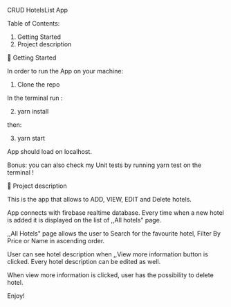 CRUD HotelsList App 

Table of Contents:

1) Getting Started
2) Project description

🚀 Getting Started

In order to run the App on your machine:

1) Clone the repo

In the terminal run :

2) yarn install

then: 

3) yarn start

App should load on localhost.

Bonus: you can also check my Unit tests by running yarn test on the terminal !


🧩 Project description

This is the app that allows to ADD, VIEW, EDIT and Delete hotels.

App connects with firebase realtime database. 
Every time when a new hotel is added it is displayed on the list of ,,All hotels" page.

,,All Hotels" page allows the user to Search for the favourite hotel, Filter By Price or Name in ascending order. 

User can see hotel description when ,,View more information button is clicked. Every hotel description can be edited as well.

When view more information is clicked, user has the possibility to delete hotel.

Enjoy!
